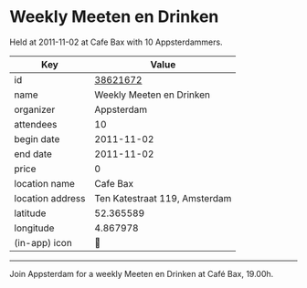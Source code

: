 # Weekly Meeten en Drinken
Held at 2011-11-02 at Cafe Bax with 10 Appsterdammers.
        
|Key|Value
|---|---|
|id|[38621672](https://www.meetup.com/appsterdam/events/38621672/)|
|name|Weekly Meeten en Drinken|
|organizer|Appsterdam|
|attendees|10|
|begin date|2011-11-02|
|end date|2011-11-02|
|price|0|
|location name|Cafe Bax|
|location address|Ten Katestraat 119, Amsterdam|
|latitude|52.365589|
|longitude|4.867978|
|(in-app) icon|🍺|

---

Join Appsterdam for a weekly Meeten en Drinken at Café Bax, 19.00h.


